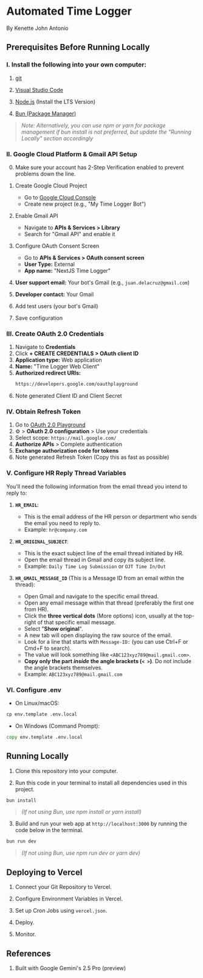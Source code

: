 # Automated Time Logger

By Kenette John Antonio

## Prerequisites Before Running Locally

### I. Install the following into your own computer:

1. [git](https://git-scm.com/downloads)

2. [Visual Studio Code](https://code.visualstudio.com/download)

3. [Node.js](https://nodejs.org/en/download/package-manager) (Install the LTS Version)

4. [Bun (Package Manager)](https://bun.sh/docs/installation)

> _Note: Alternatively, you can use npm or yarn for package management if bun install is not preferred, but update the "Running Locally" section accordingly_

### II. Google Cloud Platform & Gmail API Setup

0. Make sure your account has 2-Step Verification enabled to prevent problems down the line.

1. Create Google Cloud Project

   - Go to [Google Cloud Console](https://console.cloud.google.com/)
   - Create new project (e.g., "My Time Logger Bot")

2. Enable Gmail API

   - Navigate to **APIs & Services > Library**
   - Search for "Gmail API" and enable it

3. Configure OAuth Consent Screen
   - Go to **APIs & Services > OAuth consent screen**
   - **User Type:** External
   - **App name:** "NextJS Time Logger"
4. **User support email:** Your bot's Gmail (e.g., `juan.delacruz@gmail.com`)
5. **Developer contact:** Your Gmail
6. Add test users (your bot's Gmail)
7. Save configuration

### III. Create OAuth 2.0 Credentials

1. Navigate to **Credentials**
2. Click **+ CREATE CREDENTIALS > OAuth client ID**
3. **Application type:** Web application
4. **Name:** "Time Logger Web Client"
5. **Authorized redirect URIs:**
   ```cmd
   https://developers.google.com/oauthplayground
   ```
6. Note generated Client ID and Client Secret

### IV. Obtain Refresh Token

1. Go to [OAuth 2.0 Playground](https://developers.google.com/oauthplayground)
2. ⚙️ > **OAuth 2.0 configuration** > Use your credentials
3. Select scope: `https://mail.google.com/`
4. **Authorize APIs** > Complete authentication
5. **Exchange authorization code for tokens**
6. Note generated Refresh Token (Copy this as fast as possible)

### V. Configure HR Reply Thread Variables

You'll need the following information from the email thread you intend to reply to:

1.  **`HR_EMAIL`**:

    - This is the email address of the HR person or department who sends the email you need to reply to.
    - Example: `hr@company.com`

2.  **`HR_ORIGINAL_SUBJECT`**:

    - This is the exact subject line of the email thread initiated by HR.
    - Open the email thread in Gmail and copy its subject line.
    - Example: `Daily Time Log Submission` or `OJT Time In/Out`

3.  **`HR_GMAIL_MESSAGE_ID`** (This is a Message ID from an email within the thread):
    - Open Gmail and navigate to the specific email thread.
    - Open any email message within that thread (preferably the first one from HR).
    - Click the **three vertical dots** (More options) icon, usually at the top-right of that specific email message.
    - Select "**Show original**".
    - A new tab will open displaying the raw source of the email.
    - Look for a line that starts with `Message-ID:` (you can use Ctrl+F or Cmd+F to search).
    - The value will look something like `<ABC123xyz789@mail.gmail.com>`.
    - **Copy only the part _inside_ the angle brackets (`< >`)**. Do not include the angle brackets themselves.
    - Example: `ABC123xyz789@mail.gmail.com`

### VI. Configure .env

- On Linux/macOS:

```cmd
cp env.template .env.local
```

- On Windows (Command Prompt):

```cmd
copy env.template .env.local
```

## Running Locally

1. Clone this repository into your computer.

2. Run this code in your terminal to install all dependencies used in this project.

```cmd
bun install
```

> _(If not using Bun, use npm install or yarn install)_

3. Build and run your web app at `http://localhost:3000` by running the code below in the terminal.

```cmd
bun run dev
```

> _(If not using Bun, use npm run dev or yarn dev)_


## Deploying to Vercel

1. Connect your Git Repository to Vercel.

2. Configure Environment Variables in Vercel.

3. Set up Cron Jobs using `vercel.json`.

4. Deploy.

5. Monitor.

## References

1. Built with Google Gemini's 2.5 Pro (preview)
